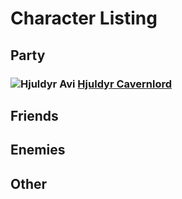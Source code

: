 # Character Listing

## Party
### ![Hjuldyr Avi](pages/uploads/images/hjuldyr_short.PNG) [Hjuldyr Cavernlord](party/hjuldyr.md)
## Friends
## Enemies
## Other